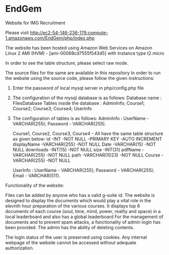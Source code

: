 # EndGem
Website for IMG Recruitment



Please visit http://ec2-54-146-236-179.compute-1.amazonaws.com/EndGem/php/index.php



The website has been hosted using Amazon Web Services on Amazon Linux 2 AMI (HVM) - [ami-00068cd7555f543d5] with Instance type t2.micro


In order to see the table structure, please select raw mode.

The source files for the same are available in this repository
In order to run the website using the source code, please follow the given instructions:

1. Enter the password of local mysql server in php/config.php file
2. The configuration of the mysql database is as follows:
    Database name : FilesDatabase
    Tables inside the database : AdminInfo; Course1; Course2; Course3; Course4; UserInfo
    
3. The configuration of tables is as follows:
    AdminInfo : UserName - VARCHAR(255);
                Password - VARCHAR(255).
    
    Course1, Course2, Course3, Course4 - All have the same table structure as given below:
        id                      -INT               -NOT NULL               -PRIMARY KEY             -AUTO INCREMENT
        displayName             -VARCHAR(255)      -NOT NULL
        Date                    -VARCHAR(15)       -NOT NULL
        downloads               -INT(15)           -NOT NULL
        size                    -INT(31)
        pdfName                 -VARCHAR(255)      -NOT NULL
        path                    -VARCHAR(1023)     -NOT NULL
        Course                  -VARCHAR(255)      -NOT NULL
        
     UserInfo : UserName - VARCHAR(255);
                Password - VARCHAR(255);
                Email    - VARCHAR(511).
        

Functionality of the website:

Files can be added by anyone who has a valid g-suite id. The website is designed to display the documents which would play a vital role in the elevnth hour preparation of the various courses.
It displays top 6 documents of each course (soul, time, mind, power, reality and space) in a local leaderboard and also has a global leaderboard
For the management of documents and to prevent spam attacks, a functionality of admin login has been provided.
The admin has the ability of deleting contents.

The login status of the user is preserved using cookies. Any internal webpage of the website cannot be accessed without adequate authorization.
